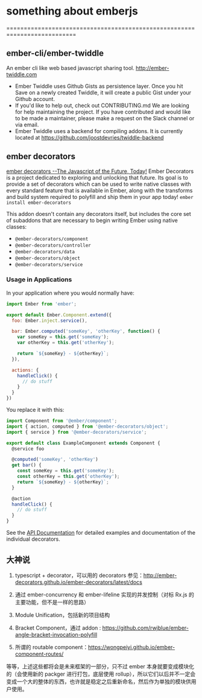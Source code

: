# something about emberjs

==========================================================================
## ember-cli/ember-twiddle
An ember cli like web based javascript sharing tool. http://ember-twiddle.com

* Ember Twiddle uses Github Gists as persistence layer. Once you hit Save on a newly created Twiddle, it will create a public Gist under your Github account.
* If you'd like to help out, check out CONTRIBUTING.md We are looking for help maintaining the project. If you have contributed and would like to be made a maintainer, please make a request on the Slack channel or via email.
* Ember Twiddle uses a backend for compiling addons. It is currently located at https://github.com/joostdevries/twiddle-backend


## ember decorators
[ember decorators --The Javascript of the Future, Today!](http://ember-decorators.github.io/ember-decorators/latest/)
Ember Decorators is a project dedicated to exploring and unlocking that future. Its goal is to provide a set of decorators which can be used to write native classes with every standard feature that is available in Ember, along with the transforms and build system required to polyfill and ship them in your app today!
`ember install ember-decorators`

This addon doesn't contain any decorators itself, but includes the core set of
subaddons that are necessary to begin writing Ember using native classes:

* `@ember-decorators/component`
* `@ember-decorators/controller`
* `@ember-decorators/data`
* `@ember-decorators/object`
* `@ember-decorators/service`

### Usage in Applications

In your application where you would normally have:

```js
import Ember from 'ember';

export default Ember.Component.extend({
  foo: Ember.inject.service(),

  bar: Ember.computed('someKey', 'otherKey', function() {
    var someKey = this.get('someKey');
    var otherKey = this.get('otherKey');

    return `${someKey} - ${otherKey}`;
  }),

  actions: {
    handleClick() {
      // do stuff
    }
  }
})

```

You replace it with this:

```js
import Component from '@ember/component';
import { action, computed } from '@ember-decorators/object';
import { service } from '@ember-decorators/service';

export default class ExampleComponent extends Component {
  @service foo

  @computed('someKey', 'otherKey')
  get bar() {
    const someKey = this.get('someKey');
    const otherKey = this.get('otherKey');
    return `${someKey} - ${otherKey}`;
  }

  @action
  handleClick() {
    // do stuff
  }
}
```

See the [API Documentation](https://ember-decorators.github.io/ember-decorators)
for detailed examples and documentation of the individual decorators.

##   大神说
1. typescript + decorator，可以用的 decorators 参见：http://ember-decorators.github.io/ember-decorators/latest/docs

2. 通过 ember-concurrency 和 ember-lifeline 实现的并发控制（对标 Rx.js 的主要功能，但不是一样的思路）

3. Module Unification，包括新的项目结构

4. Bracket Component，通过 addon : https://github.com/rwjblue/ember-angle-bracket-invocation-polyfill

5. 所谓的 routable component：https://wongpeiyi.github.io/ember-component-routes/

等等，上述这些都将会是未来框架的一部分，只不过 ember 本身就要变成模块化的（会使用新的 packger 进行打包，底层使用 rollup），所以它们以后并不一定会变成一个大的整体的东西，也许就是稳定之后重新命名，然后作为单独的模块供用户使用。
